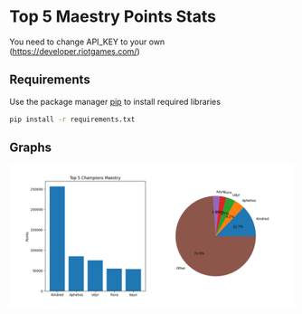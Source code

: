 # Top 5 Maestry Points Stats

You need to change API_KEY to your own (https://developer.riotgames.com/)

## Requirements
Use the package manager [pip](https://pip.pypa.io/en/stable/) to install required libraries

```bash
pip install -r requirements.txt
```

## Graphs

![Example](docs/example.png)